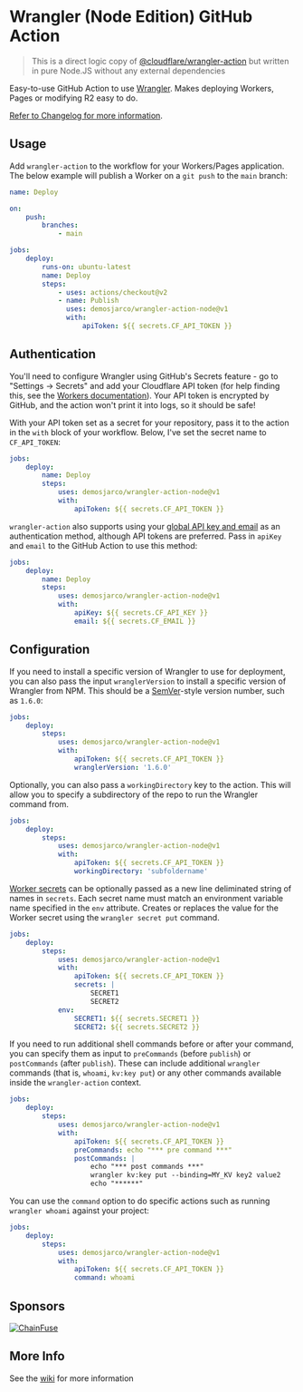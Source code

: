 # Wrangler (Node Edition) GitHub Action

> This is a direct logic copy of [@cloudflare/wrangler-action](https://github.com/cloudflare/wrangler-action) but written in pure Node.JS without any external dependencies

Easy-to-use GitHub Action to use [Wrangler](https://developers.cloudflare.com/workers/cli-wrangler/). Makes deploying Workers, Pages or modifying R2 easy to do.

[Refer to Changelog for more information](CHANGELOG.md).

## Usage

Add `wrangler-action` to the workflow for your Workers/Pages application. The below example will publish a Worker on a `git push` to the `main` branch:

```yaml
name: Deploy

on:
    push:
        branches:
            - main

jobs:
    deploy:
        runs-on: ubuntu-latest
        name: Deploy
        steps:
            - uses: actions/checkout@v2
            - name: Publish
              uses: demosjarco/wrangler-action-node@v1
              with:
                  apiToken: ${{ secrets.CF_API_TOKEN }}
```

## Authentication

You'll need to configure Wrangler using GitHub's Secrets feature - go to "Settings -> Secrets" and add your Cloudflare API token (for help finding this, see the [Workers documentation](https://developers.cloudflare.com/workers/quickstart/#api-token)). Your API token is encrypted by GitHub, and the action won't print it into logs, so it should be safe!

With your API token set as a secret for your repository, pass it to the action in the `with` block of your workflow. Below, I've set the secret name to `CF_API_TOKEN`:

```yaml
jobs:
    deploy:
        name: Deploy
        steps:
            uses: demosjarco/wrangler-action-node@v1
            with:
                apiToken: ${{ secrets.CF_API_TOKEN }}
```

`wrangler-action` also supports using your [global API key and email](https://developers.cloudflare.com/workers/quickstart/#global-api-key) as an authentication method, although API tokens are preferred. Pass in `apiKey` and `email` to the GitHub Action to use this method:

```yaml
jobs:
    deploy:
        name: Deploy
        steps:
            uses: demosjarco/wrangler-action-node@v1
            with:
                apiKey: ${{ secrets.CF_API_KEY }}
                email: ${{ secrets.CF_EMAIL }}
```

## Configuration

If you need to install a specific version of Wrangler to use for deployment, you can also pass the input `wranglerVersion` to install a specific version of Wrangler from NPM. This should be a [SemVer](https://semver.org/)-style version number, such as `1.6.0`:

```yaml
jobs:
    deploy:
        steps:
            uses: demosjarco/wrangler-action-node@v1
            with:
                apiToken: ${{ secrets.CF_API_TOKEN }}
                wranglerVersion: '1.6.0'
```

Optionally, you can also pass a `workingDirectory` key to the action. This will allow you to specify a subdirectory of the repo to run the Wrangler command from.

```yaml
jobs:
    deploy:
        steps:
            uses: demosjarco/wrangler-action-node@v1
            with:
                apiToken: ${{ secrets.CF_API_TOKEN }}
                workingDirectory: 'subfoldername'
```

[Worker secrets](https://developers.cloudflare.com/workers/tooling/wrangler/secrets/) can be optionally passed as a new line deliminated string of names in `secrets`. Each secret name must match an environment variable name specified in the `env` attribute. Creates or replaces the value for the Worker secret using the `wrangler secret put` command.

```yaml
jobs:
    deploy:
        steps:
            uses: demosjarco/wrangler-action-node@v1
            with:
                apiToken: ${{ secrets.CF_API_TOKEN }}
                secrets: |
                    SECRET1
                    SECRET2
            env:
                SECRET1: ${{ secrets.SECRET1 }}
                SECRET2: ${{ secrets.SECRET2 }}
```

If you need to run additional shell commands before or after your command, you can specify them as input to `preCommands` (before `publish`) or `postCommands` (after `publish`). These can include additional `wrangler` commands (that is, `whoami`, `kv:key put`) or any other commands available inside the `wrangler-action` context.

```yaml
jobs:
    deploy:
        steps:
            uses: demosjarco/wrangler-action-node@v1
            with:
                apiToken: ${{ secrets.CF_API_TOKEN }}
                preCommands: echo "*** pre command ***"
                postCommands: |
                    echo "*** post commands ***"
                    wrangler kv:key put --binding=MY_KV key2 value2
                    echo "******"
```

You can use the `command` option to do specific actions such as running `wrangler whoami` against your project:

```yaml
jobs:
    deploy:
        steps:
            uses: demosjarco/wrangler-action-node@v1
            with:
                apiToken: ${{ secrets.CF_API_TOKEN }}
                command: whoami
```

## Sponsors

[![ChainFuse](https://github.com/ChainFuse.png?size=120)](https://github.com/ChainFuse)

## More Info
See the [wiki](../../wiki) for more information
